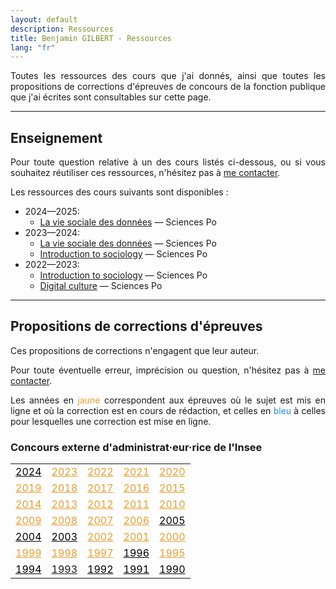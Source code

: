 ```yaml
---
layout: default
description: Ressources
title: Benjamin GILBERT - Ressources
lang: "fr"
---
```


<div style="text-align: justify"> 

<p> Toutes les ressources des cours que j'ai donnés, ainsi que toutes les propositions de corrections d'épreuves de concours de la fonction publique que j'ai écrites sont consultables sur cette page. </p>

</div>

---

## Enseignement

<div style="text-align: justify"> 

<p> Pour toute question relative à un des cours listés ci-dessous, ou si vous souhaitez réutiliser ces ressources, n'hésitez pas à <a href = "mailto:benjamin.gilbert@sciencespo.fr">me contacter</a>. </p>

<p> Les ressources des cours suivants sont disponibles :</p>

</div>

* 2024—2025:
    * [La vie sociale des données](/fr/ressources/lectures/la_vie_sociale_des_donnees_2024_2025) — Sciences Po
* 2023—2024:
    * [La vie sociale des données](/fr/ressources/lectures/la_vie_sociale_des_donnees_2023_2024) — Sciences Po
    * [Introduction to sociology](/en/resources/lectures/introduction_to_sociology_2023_2024) — Sciences Po
* 2022—2023:
    * [Introduction to sociology](/en/resources/lectures/introduction_to_sociology_2022_2023) — Sciences Po
    * [Digital culture](/en/resources/lectures/digital_culture_2022_2023) — Sciences Po

---

## Propositions de corrections d'épreuves

<div style="text-align: justify"> 

<p> Ces propositions de corrections n'engagent que leur auteur. </p>

<p> Pour toute éventuelle erreur, imprécision ou question, n'hésitez pas à <a href = "mailto:benjamin.gilbert@sciencespo.fr">me contacter</a>. </p>

<p> Les années en <span style="color: #e79e31">jaune</span> correspondent aux épreuves où le sujet est mis en ligne et où la correction est en cours de rédaction, et celles en <span style="color: #318CE7">bleu</span> à celles pour lesquelles une correction est mise en ligne.</p>

</div>

### Concours externe d'administrat·eur·rice de l'Insee

<div>

<table border="0">
  <tr>
    <td><a style="color:#000000;" href = "/fr/ressources/corrections/insee_administrateur_externe_2024">2024</a></td>
    <td><a style="color:#e79e31;" href = "/fr/ressources/corrections/insee_administrateur_externe_2023">2023</a></td>
    <td><a style="color:#e79e31;" href = "/fr/ressources/corrections/insee_administrateur_externe_2022">2022</a></td>
    <td><a style="color:#e79e31;" href = "/fr/ressources/corrections/insee_administrateur_externe_2021">2021</a></td>
    <td><a style="color:#e79e31;" href = "/fr/ressources/corrections/insee_administrateur_externe_2020">2020</a></td>
  </tr>
  <tr>
    <td><a style="color:#e79e31;" href = "/fr/ressources/corrections/insee_administrateur_externe_2019">2019</a></td>
    <td><a style="color:#e79e31;" href = "/fr/ressources/corrections/insee_administrateur_externe_2018">2018</a></td>
    <td><a style="color:#e79e31;" href = "/fr/ressources/corrections/insee_administrateur_externe_2017">2017</a></td>
    <td><a style="color:#e79e31;" href = "/fr/ressources/corrections/insee_administrateur_externe_2016">2016</a></td>
    <td><a style="color:#e79e31;" href = "/fr/ressources/corrections/insee_administrateur_externe_2015">2015</a></td>
  </tr>
  <tr>
    <td><a style="color:#e79e31;" href = "/fr/ressources/corrections/insee_administrateur_externe_2014">2014</a></td>
    <td><a style="color:#e79e31;" href = "/fr/ressources/corrections/insee_administrateur_externe_2013">2013</a></td>
    <td><a style="color:#e79e31;" href = "/fr/ressources/corrections/insee_administrateur_externe_2012">2012</a></td>
    <td><a style="color:#e79e31;" href = "/fr/ressources/corrections/insee_administrateur_externe_2011">2011</a></td>
    <td><a style="color:#e79e31;" href = "/fr/ressources/corrections/insee_administrateur_externe_2010">2010</a></td>
  </tr>
  <tr>
    <td><a style="color:#e79e31;" href = "/fr/ressources/corrections/insee_administrateur_externe_2009">2009</a></td>
    <td><a style="color:#e79e31;" href = "/fr/ressources/corrections/insee_administrateur_externe_2008">2008</a></td>
    <td><a style="color:#e79e31;" href = "/fr/ressources/corrections/insee_administrateur_externe_2007">2007</a></td>
    <td><a style="color:#e79e31;" href = "/fr/ressources/corrections/insee_administrateur_externe_2006">2006</a></td>
    <td><a style="color:#000000;" href = "/fr/ressources/corrections/insee_administrateur_externe_2005">2005</a></td>
  </tr>
  <tr>
    <td><a style="color:#000000;" href = "/fr/ressources/corrections/insee_administrateur_externe_2004">2004</a></td>
    <td><a style="color:#000000;" href = "/fr/ressources/corrections/insee_administrateur_externe_2003">2003</a></td>
    <td><a style="color:#e79e31;" href = "/fr/ressources/corrections/insee_administrateur_externe_2002">2002</a></td>
    <td><a style="color:#e79e31;" href = "/fr/ressources/corrections/insee_administrateur_externe_2001">2001</a></td>
    <td><a style="color:#e79e31;" href = "/fr/ressources/corrections/insee_administrateur_externe_2000">2000</a></td>
  </tr>
  <tr>
    <td><a style="color:#e79e31;" href = "/fr/ressources/corrections/insee_administrateur_externe_1999">1999</a></td>
    <td><a style="color:#e79e31;" href = "/fr/ressources/corrections/insee_administrateur_externe_1998">1998</a></td>
    <td><a style="color:#e79e31;" href = "/fr/ressources/corrections/insee_administrateur_externe_1997">1997</a></td>
    <td><a style="color:#000000;" href = "/fr/ressources/corrections/insee_administrateur_externe_1996">1996</a></td>
    <td><a style="color:#e79e31;" href = "/fr/ressources/corrections/insee_administrateur_externe_1995">1995</a></td>
  </tr>
  <tr>
    <td><a style="color:#000000;" href = "/fr/ressources/corrections/insee_administrateur_externe_1994">1994</a></td>
    <td><a href = "/fr/ressources/corrections/insee_administrateur_externe_1993">1993</a></td>
    <td><a style="color:#000000;" href = "/fr/ressources/corrections/insee_administrateur_externe_1992">1992</a></td>
    <td><a style="color:#000000;" href = "/fr/ressources/corrections/insee_administrateur_externe_1991">1991</a></td>
    <td><a style="color:#000000;" href = "/fr/ressources/corrections/insee_administrateur_externe_1990">1990</a></td>
  </tr>
</table>